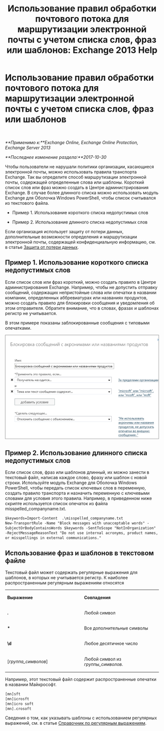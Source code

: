 ﻿---
title: 'Использование правил обработки почтового потока для маршрутизации электронной почты с учетом списка слов, фраз или шаблонов: Exchange 2013 Help'
TOCTitle: Использование правил обработки почтового потока для маршрутизации электронной почты с учетом списка слов, фраз или шаблонов
ms:assetid: 4c5bee1b-58b5-4152-baef-86fa103050ae
ms:mtpsurl: https://technet.microsoft.com/ru-ru/library/Dn951131(v=EXCHG.150)
ms:contentKeyID: 65236542
ms.date: 04/30/2018
mtps_version: v=EXCHG.150
ms.translationtype: HT
---

# Использование правил обработки почтового потока для маршрутизации электронной почты с учетом списка слов, фраз или шаблонов

 

_**Применимо к:**Exchange Online, Exchange Online Protection, Exchange Server 2013_

_**Последнее изменение раздела:**2017-10-30_

Чтобы пользователи не нарушали политики организации, касающиеся электронной почты, можно использовать правила транспорта Exchange. Так вы определите способ маршрутизации электронной почты, содержащей определенные слова или шаблоны. Короткий список слов или фраз можно создать в Центре администрирования Exchange. В случае более длинного списка можно использовать модуль Exchange для Оболочка Windows PowerShell, чтобы список считывался из текстового файла.

  - Пример 1. Использование короткого списка недопустимых слов

  - Пример 2. Использование длинного списка недопустимых слов

Если организация использует защиту от потери данных, дополнительные возможности определения и маршрутизации электронной почты, содержащей конфиденциальную информацию, см. в статье [Защита от потери данных](technical-overview-of-dlp-data-loss-prevention-in-exchange.md).

## Пример 1. Использование короткого списка недопустимых слов

Если список слов или фраз короткий, можно создать правило в Центре администрирования Exchange. Например, чтобы не допустить отправку сообщений, содержащих непристойные слова или опечатки в названии компании, определенных аббревиатурах или названиях продуктов, можно создать правило для блокировки сообщения и уведомления об этом отправителя. Обратите внимание, что в словах, фразах и шаблонах регистр не учитывается.

В этом примере показаны заблокированные сообщения с типовыми опечатками.

![Правило, блокирующее сообщения на основе текстовых шаблонов](images/Dn951131.a8489cbb-be59-4890-ae30-1431703eeb88(EXCHG.150).png "Правило, блокирующее сообщения на основе текстовых шаблонов")

## Пример 2. Использование длинного списка недопустимых слов

Если список слов, фраз или шаблонов длинный, их можно занести в текстовый файл, написав каждое слово, фразу или шаблон с новой строки. Используйте модуль Exchange для Оболочка Windows PowerShell, чтобы передать список ключевых слов в переменную, создать правило транспорта и назначить переменную с ключевыми словами для условия этого правила. Например, в приведенном ниже скрипте используется список опечаток из файла misspelled\_companyname.txt.

    $keywords=Import-Content  .\misspelled_companyname.txt
    New-TransportRule -Name "Block messages with unacceptable words" -SubjectOrBodyContainsWords $keywords -SentToScope "NotInOrganization" -RejectMessageReasonText "Do not use internal acronyms, product names, or misspellings in external communications."

## Использование фраз и шаблонов в текстовом файле

Текстовый файл может содержать регулярные выражения для шаблонов, в которых не учитывается регистр. К наиболее распространенным регулярным выражениям относятся


<table>
<colgroup>
<col style="width: 50%" />
<col style="width: 50%" />
</colgroup>
<tbody>
<tr class="odd">
<td><p><strong>Выражение</strong></p></td>
<td><p><strong>Совпадения</strong></p></td>
</tr>
<tr class="even">
<td><p><strong>.</strong></p></td>
<td><p>Любой символ</p></td>
</tr>
<tr class="odd">
<td><p><strong>*</strong></p></td>
<td><p>Все дополнительные символы</p></td>
</tr>
<tr class="even">
<td><p><strong>\d</strong></p></td>
<td><p>Любое десятичное число</p></td>
</tr>
<tr class="odd">
<td><p>[<em>группа_символов</em>]</p></td>
<td><p>Любой символ из <em>группы_символов</em>.</p></td>
</tr>
</tbody>
</table>


Например, этот текстовый файл содержит распространенные опечатки в названии Майкрософт.

    [mn]sft
    [mn]icrosft
    [mn]icro soft
    [mn].crosoft

Сведения о том, как указывать шаблоны с использованием регулярных выражений, см. в статье [Справочник по регулярным выражениям](https://go.microsoft.com/fwlink/p/?linkid=532394).

